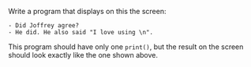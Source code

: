 
Write a program that displays on this the screen:

    - Did Joffrey agree?
    - He did. He also said "I love using \n".

This program should have only one `print()`, but the result on the screen should look exactly like the one shown above.
